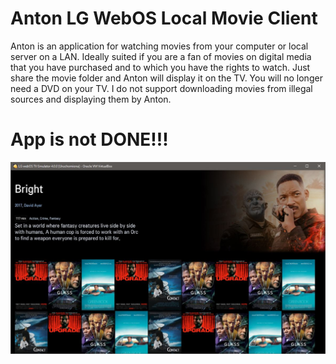 # Anton LG WebOS Local Movie Client
Anton is an application for watching movies from your computer or local server on a LAN. Ideally suited if you are a fan of movies on digital media that you have purchased and to which you have the rights to watch. Just share the movie folder and Anton will display it on the TV. You will no longer need a DVD on your TV. I do not support downloading movies from illegal sources and displaying them by Anton.

# App is not DONE!!!

![Zrzut ekranu](https://github.com/Y2hyaXM/anton-lg-webos-local-movie-client/blob/master/screenshots/1.jpg)
